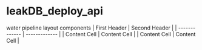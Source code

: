 # leakDB_deploy_api
water pipeline layout components 
| First Header  | Second Header |
| ------------- | ------------- |
| Content Cell  | Content Cell  |
| Content Cell  | Content Cell  |
